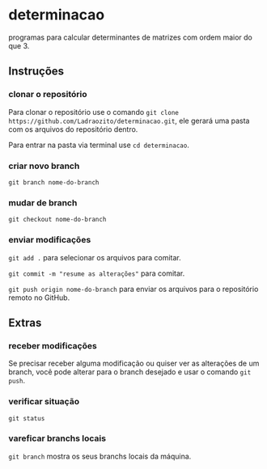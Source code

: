 # determinacao
programas para calcular determinantes de matrizes com ordem maior do que 3.

## Instruções

### clonar o repositório
Para clonar o repositório use o comando `git clone https://github.com/Ladraozito/determinacao.git`, ele gerará uma pasta com os arquivos do repositório dentro.

Para entrar na pasta via terminal use `cd determinacao`.

### criar novo branch
`git branch nome-do-branch`

### mudar de branch
`git checkout nome-do-branch`

### enviar modificações
`git add .` para selecionar os arquivos para comitar.

`git commit -m "resume as alterações"` para comitar.

`git push origin nome-do-branch` para enviar os arquivos para o repositório remoto no GitHub.

## Extras

### receber modificações
Se precisar receber alguma modificação ou quiser ver as alterações de um branch, você pode alterar para o branch desejado e usar o comando `git push`.

### verificar situação
`git status`

### vareficar branchs locais
`git branch` mostra os seus branchs locais da máquina.

